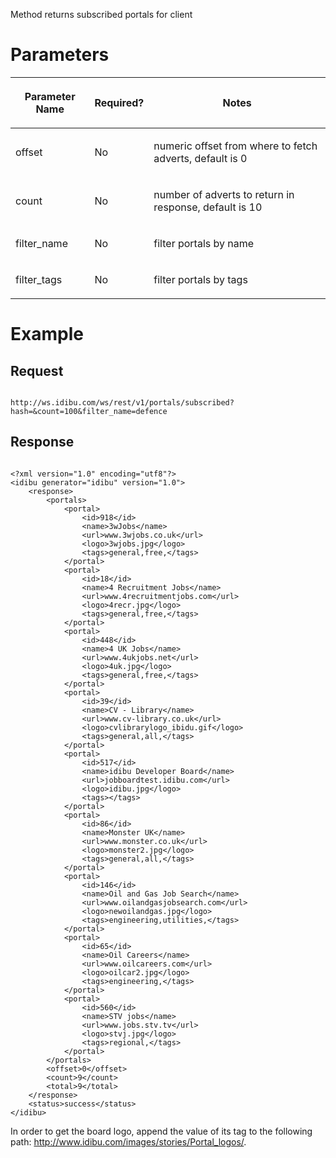 <p>Method returns subscribed portals for client</p>
<h1>
	Parameters</h1>
<table cellpadding="2" cellspacing="0" class="t1" width="1084.0">
	<thead>
		<tr>
			<th class="td1" scope="col" valign="middle">
				<p class="p1"><b>Parameter Name</b></p>
			</th>
			<th class="td2" scope="col" valign="middle">
				<p class="p1"><b>Required?</b></p>
			</th>
			<th class="td3" scope="col" valign="middle">
				<p class="p1"><b>Notes</b></p>
			</th>
		</tr>
	</thead>
	<tbody>
		<tr>
			<td class="td1" valign="middle">
				<p class="p2">offset</p>
			</td>
			<td class="td2" valign="middle">
				<p class="p2">No</p>
			</td>
			<td class="td3" valign="middle">
				<p class="p2">numeric offset from where to fetch adverts, default is 0</p>
			</td>
		</tr>
		<tr>
			<td class="td1" valign="middle">
				<p class="p2">count</p>
			</td>
			<td class="td2" valign="middle">
				<p class="p2">No</p>
			</td>
			<td class="td3" valign="middle">
				<p class="p2">number of adverts to return in response, default is 10</p>
			</td>
		</tr>
		<tr>
			<td class="td1" valign="middle">
				<p class="p2">filter_name</p>
			</td>
			<td class="td2" valign="middle">
				<p class="p2">No</p>
			</td>
			<td class="td3" valign="middle">
				<p class="p2">filter portals by name</p>
			</td>
		</tr>
		<tr>
			<td class="td1" valign="middle">
				<p class="p2">filter_tags</p>
			</td>
			<td class="td2" valign="middle">
				<p class="p2">No</p>
			</td>
			<td class="td3" valign="middle">
				<p class="p2">filter portals by tags</p>
			</td>
		</tr>
	</tbody>
</table>
<h1>
	Example</h1>
<h2>
	Request</h2>
<pre>
<code>
http://ws.idibu.com/ws/rest/v1/portals/subscribed?hash=<your hash>&count=100&filter_name=defence
</code></pre>
<h2>
	Response</h2>
<pre>
<code type="xml">
&lt;?xml version=&quot;1.0&quot; encoding=&quot;utf8&quot;?&gt;
&lt;idibu generator=&quot;idibu&quot; version=&quot;1.0&quot;&gt;
    &lt;response&gt;
        &lt;portals&gt;
            &lt;portal&gt;
                &lt;id&gt;918&lt;/id&gt;
                &lt;name&gt;3wJobs&lt;/name&gt;
                &lt;url&gt;www.3wjobs.co.uk&lt;/url&gt;
                &lt;logo&gt;3wjobs.jpg&lt;/logo&gt;
                &lt;tags&gt;general,free,&lt;/tags&gt;
            &lt;/portal&gt;
            &lt;portal&gt;
                &lt;id&gt;18&lt;/id&gt;
                &lt;name&gt;4 Recruitment Jobs&lt;/name&gt;
                &lt;url&gt;www.4recruitmentjobs.com&lt;/url&gt;
                &lt;logo&gt;4recr.jpg&lt;/logo&gt;
                &lt;tags&gt;general,free,&lt;/tags&gt;
            &lt;/portal&gt;
            &lt;portal&gt;
                &lt;id&gt;448&lt;/id&gt;
                &lt;name&gt;4 UK Jobs&lt;/name&gt;
                &lt;url&gt;www.4ukjobs.net&lt;/url&gt;
                &lt;logo&gt;4uk.jpg&lt;/logo&gt;
                &lt;tags&gt;general,free,&lt;/tags&gt;
            &lt;/portal&gt;
            &lt;portal&gt;
                &lt;id&gt;39&lt;/id&gt;
                &lt;name&gt;CV - Library&lt;/name&gt;
                &lt;url&gt;www.cv-library.co.uk&lt;/url&gt;
                &lt;logo&gt;cvlibrarylogo_ibidu.gif&lt;/logo&gt;
                &lt;tags&gt;general,all,&lt;/tags&gt;
            &lt;/portal&gt;
            &lt;portal&gt;
                &lt;id&gt;517&lt;/id&gt;
                &lt;name&gt;idibu Developer Board&lt;/name&gt;
                &lt;url&gt;jobboardtest.idibu.com&lt;/url&gt;
                &lt;logo&gt;idibu.jpg&lt;/logo&gt;
                &lt;tags&gt;&lt;/tags&gt;
            &lt;/portal&gt;
            &lt;portal&gt;
                &lt;id&gt;86&lt;/id&gt;
                &lt;name&gt;Monster UK&lt;/name&gt;
                &lt;url&gt;www.monster.co.uk&lt;/url&gt;
                &lt;logo&gt;monster2.jpg&lt;/logo&gt;
                &lt;tags&gt;general,all,&lt;/tags&gt;
            &lt;/portal&gt;
            &lt;portal&gt;
                &lt;id&gt;146&lt;/id&gt;
                &lt;name&gt;Oil and Gas Job Search&lt;/name&gt;
                &lt;url&gt;www.oilandgasjobsearch.com&lt;/url&gt;
                &lt;logo&gt;newoilandgas.jpg&lt;/logo&gt;
                &lt;tags&gt;engineering,utilities,&lt;/tags&gt;
            &lt;/portal&gt;
            &lt;portal&gt;
                &lt;id&gt;65&lt;/id&gt;
                &lt;name&gt;Oil Careers&lt;/name&gt;
                &lt;url&gt;www.oilcareers.com&lt;/url&gt;
                &lt;logo&gt;oilcar2.jpg&lt;/logo&gt;
                &lt;tags&gt;engineering,&lt;/tags&gt;
            &lt;/portal&gt;
            &lt;portal&gt;
                &lt;id&gt;560&lt;/id&gt;
                &lt;name&gt;STV jobs&lt;/name&gt;
                &lt;url&gt;www.jobs.stv.tv&lt;/url&gt;
                &lt;logo&gt;stvj.jpg&lt;/logo&gt;
                &lt;tags&gt;regional,&lt;/tags&gt;
            &lt;/portal&gt;
        &lt;/portals&gt;
        &lt;offset&gt;0&lt;/offset&gt;
        &lt;count&gt;9&lt;/count&gt;
        &lt;total&gt;9&lt;/total&gt;
    &lt;/response&gt;
    &lt;status&gt;success&lt;/status&gt;
&lt;/idibu&gt;
</code></pre>

In order to get the board logo, append the value of its <logo> tag to the following path: http://www.idibu.com/images/stories/Portal_logos/.
